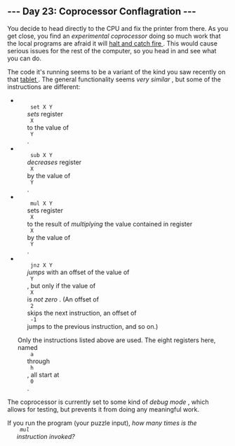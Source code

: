<article class="day-desc">
 <h2>
  --- Day 23: Coprocessor Conflagration ---
 </h2>
 <p>
  You decide to head directly to the CPU and fix the printer from there. As you get close, you find an
  <em>
   experimental coprocessor
  </em>
  doing so much work that the local programs are afraid it will
  <a href="https://en.wikipedia.org/wiki/Halt_and_Catch_Fire">
   halt and catch fire
  </a>
  . This would cause serious issues for the rest of the computer, so you head in and see what you can do.
 </p>
 <p>
  The code it's running seems to be a variant of the kind you saw recently on that
  <a href="18">
   tablet
  </a>
  . The general functionality seems
  <em>
   very similar
  </em>
  , but some of the instructions are different:
 </p>
 <ul>
  <li>
   <code>
    set X Y
   </code>
   <em>
    sets
   </em>
   register
   <code>
    X
   </code>
   to the value of
   <code>
    Y
   </code>
   .
  </li>
  <li>
   <code>
    sub X Y
   </code>
   <em>
    decreases
   </em>
   register
   <code>
    X
   </code>
   by the value of
   <code>
    Y
   </code>
   .
  </li>
  <li>
   <code>
    mul X Y
   </code>
   sets register
   <code>
    X
   </code>
   to the result of
   <em>
    multiplying
   </em>
   the value contained in register
   <code>
    X
   </code>
   by the value of
   <code>
    Y
   </code>
   .
  </li>
  <li>
   <code>
    jnz X Y
   </code>
   <em>
    jumps
   </em>
   with an offset of the value of
   <code>
    Y
   </code>
   , but only if the value of
   <code>
    X
   </code>
   is
   <em>
    not zero
   </em>
   . (An offset of
   <code>
    2
   </code>
   skips the next instruction, an offset of
   <code>
    -1
   </code>
   jumps to the previous instruction, and so on.)
  </li>
  <p>
   Only the instructions listed above are used. The eight registers here, named
   <code>
    a
   </code>
   through
   <code>
    h
   </code>
   , all start at
   <code>
    0
   </code>
   .
  </p>
 </ul>
 <p>
  The coprocessor is currently set to some kind of
  <em>
   debug mode
  </em>
  , which allows for testing, but prevents it from doing any meaningful work.
 </p>
 <p>
  If you run the program (your puzzle input),
  <em>
   how many times is the
   <code>
    mul
   </code>
   instruction invoked?
  </em>
 </p>
</article>
